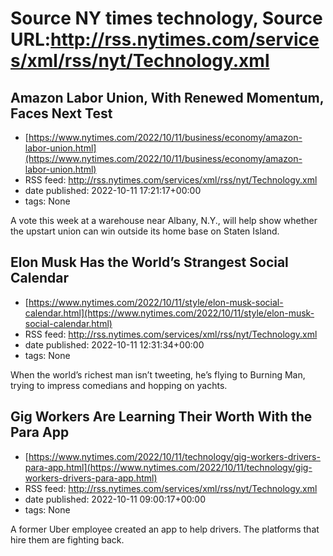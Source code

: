 # Source NY times technology, Source URL:http://rss.nytimes.com/services/xml/rss/nyt/Technology.xml

## Amazon Labor Union, With Renewed Momentum, Faces Next Test
 - [https://www.nytimes.com/2022/10/11/business/economy/amazon-labor-union.html](https://www.nytimes.com/2022/10/11/business/economy/amazon-labor-union.html)
 - RSS feed: http://rss.nytimes.com/services/xml/rss/nyt/Technology.xml
 - date published: 2022-10-11 17:21:17+00:00
 - tags: None

A vote this week at a warehouse near Albany, N.Y., will help show whether the upstart union can win outside its home base on Staten Island.

## Elon Musk Has the World’s Strangest Social Calendar
 - [https://www.nytimes.com/2022/10/11/style/elon-musk-social-calendar.html](https://www.nytimes.com/2022/10/11/style/elon-musk-social-calendar.html)
 - RSS feed: http://rss.nytimes.com/services/xml/rss/nyt/Technology.xml
 - date published: 2022-10-11 12:31:34+00:00
 - tags: None

When the world’s richest man isn’t tweeting, he’s flying to Burning Man, trying to impress comedians and hopping on yachts.

## Gig Workers Are Learning Their Worth With the Para App
 - [https://www.nytimes.com/2022/10/11/technology/gig-workers-drivers-para-app.html](https://www.nytimes.com/2022/10/11/technology/gig-workers-drivers-para-app.html)
 - RSS feed: http://rss.nytimes.com/services/xml/rss/nyt/Technology.xml
 - date published: 2022-10-11 09:00:17+00:00
 - tags: None

A former Uber employee created an app to help drivers. The platforms that hire them are fighting back.
